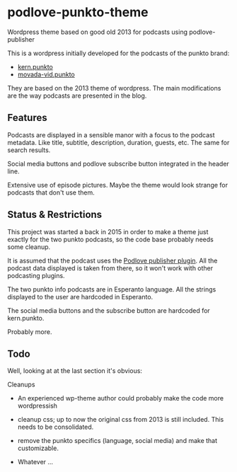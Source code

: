 # podlove-punkto-theme
Wordpress theme based on good old 2013 for podcasts using podlove-publisher

This is a wordpress initially developed for the podcasts of the punkto
brand:

* [kern.punkto](https://kern.punkto.info)
* [movada-vid.punkto](https://movada-vid.punkto.info)

They are based on the 2013 theme of wordpress. The main modifications are the
way podcasts are presented in the blog.

## Features

Podcasts are displayed in a sensible manor with a focus to the podcast
metadata. Like title, subtitle, description, duration, guests, etc. The same
for search results.

Social media buttons and podlove subscribe button integrated in the header
line.

Extensive use of episode pictures. Maybe the theme would look strange for
podcasts that don't use them.


## Status & Restrictions

This project was started a back in 2015 in order to make a theme just exactly
for the two punkto podcasts, so the code base probably needs some cleanup.

It is assumed that the podcast uses the [Podlove publisher
plugin](https://podlove.org). All the podcast data displayed is taken from
there, so it won't work with other podcasting plugins.

The two punkto info podcasts are in Esperanto language. All the strings
displayed to the user are hardcoded in Esperanto.

The social media buttons and the subscribe button are hardcoded for
kern.punkto.

Probably more.

## Todo

Well, looking at at the last section it's obvious:

Cleanups

* An experienced wp-theme author could probably make the code more
  wordpressish

* cleanup css; up to now the original css from 2013 is still included. This
  needs to be consolidated.

* remove the punkto specifics (language, social media) and make that
  customizable.

* Whatever ...

